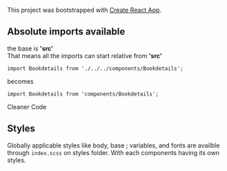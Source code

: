This project was bootstrapped with [Create React App](https://github.com/facebook/create-react-app).

## Absolute imports available

the base is **'src'** <br>
That means all the imports can start relative from **'src'**

`import Bookdetails from './../../components/Bookdetails';`

becomes

`import Bookdetails from 'components/Bookdetails';`

Cleaner Code

## Styles

Globally applicable styles like body, base ; variables, and fonts are availble through `index.scss` on styles folder.
With each components having its own styles.
